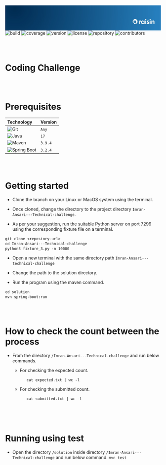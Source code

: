 <br />
<div>
  <a href="https://github.com/othneildrew/Best-README-Template">
    <img  style="float: right;"  src="src/main/resources/join_raisin_linkedIn.jpeg" alt="Logo" top="0" left="0">
  </a>
</div>

<!------------------------------------------------------------------------------------------------------------------------>

<br/>

![build](https://img.shields.io/badge/build-passing-blue)
![coverage](https://img.shields.io/badge/coverage-100-bright_green)
![version](https://img.shields.io/badge/version-1.0-navy)
![license](https://img.shields.io/badge/license-none-beige)
![repository](https://img.shields.io/badge/repository-private-brown)
![contributors](https://img.shields.io/badge/contributors-1-chocolate)

<br/>

<!------------------------------------------------------------------------------------------------------------------------>

<br/>

# Coding Challenge



<br/>

<!------------------------------------------------------------------------------------------------------------------------>


<br/>

# Prerequisites

| Technology                               | Version |
| :---                                     | :---    |
| ![Git][git]                              | `Any`   |
| ![Java][java]                            |   `17`  |
| ![Maven][apache-maven]                   | `3.9.4` |
| ![Spring Boot][spring-boot]              | `3.2.4` |

<br/>

<!------------------------------------------------------------------------------------------------------------------------>

<br/>

# Getting started

- Clone the branch on your Linux or MacOS system using the terminal.

- Once cloned, change the directory to the project directory ``` Imran-Ansari---Technical-challenge ```.

- As per your suggestion, run the suitable Python server on port 7299 using the corresponding fixture file on a terminal.

```
git clone <reposiory-url>
cd Imran-Ansari---Technical-challenge
python3 fixture_3.py -n 10000
```

- Open a new terminal with the same directory path ``` Imran-Ansari---technical-challenge ```

- Change the path to the solution directory.

- Run the program using the maven command.

```
cd solution
mvn spring-boot:run
```

<br/>

<!------------------------------------------------------------------------------------------------------------------------> 

<br/>

# How to check the count between the process

* From the directory ``` /Imran-Ansari---Technical-challenge ``` and run below commands.
    - For checking the expected count.

        ```
           cat expected.txt | wc -l
        ```
    - For checking the submitted count.

        ```
           cat submitted.txt | wc -l
        ```
<br/>

<!------------------------------------------------------------------------------------------------------------------------>

<br/>

<!------------------------------------------------------------------------------------------------------------------------>

<br/>

# Running using test

- Open the directory ``` /solution ``` inside directory ``` /Imran-Ansari---Technical-challenge ``` and run below command.
``` mvn test ```

<br/>

<!------------------------------------------------------------------------------------------------------------------------>


<!-------------------------------------------------------BADGES----------------------------------------------------------->


[developers]: https://github.com/imran-dev100/employee-management-tool/graphs/contributors
[spring-boot]: https://img.shields.io/badge/Spring_Boot-F2F4F9?style=for-the-badge&logo=spring-boot
[apache-maven]: https://img.shields.io/badge/apache_maven-C71A36?style=for-the-badge&logo=apachemaven&logoColor=white
[git]: https://img.shields.io/badge/GIT-E44C30?style=for-the-badge&logo=git&logoColor=white
[java]: https://img.shields.io/badge/java-%23ED8B00.svg?style=for-the-badge&logo=openjdk&logoColor=white

<br/>
<!------------------------------------------------------------------------------------------------------------------------>

